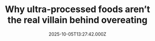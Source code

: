 ---
title: "Why ultra-processed foods aren’t the real villain behind overeating"
date: 2025-10-05T13:27:42.000Z
category: Health
externalLink: "https://www.sciencedaily.com/releases/2025/10/251005085625.htm"
image: ""
excerpt: "Researchers from Leeds found that overeating is driven more by what people believe about food than by its actual ingredients or level of processing. Foods perceived as fatty, sweet, or highly processed were more likely to trigger indulgence. Surprisingly, the “ultra-processed” label explained almost none of the difference in overeating behavior. The findings suggest that perception and psychology may be…"
---